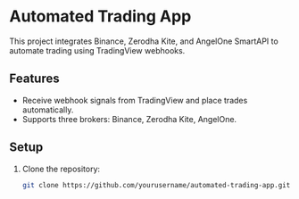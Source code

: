 # Automated Trading App

This project integrates Binance, Zerodha Kite, and AngelOne SmartAPI to automate trading using TradingView webhooks.

## Features

- Receive webhook signals from TradingView and place trades automatically.
- Supports three brokers: Binance, Zerodha Kite, AngelOne.

## Setup

1. Clone the repository:
   ```bash
   git clone https://github.com/yourusername/automated-trading-app.git
